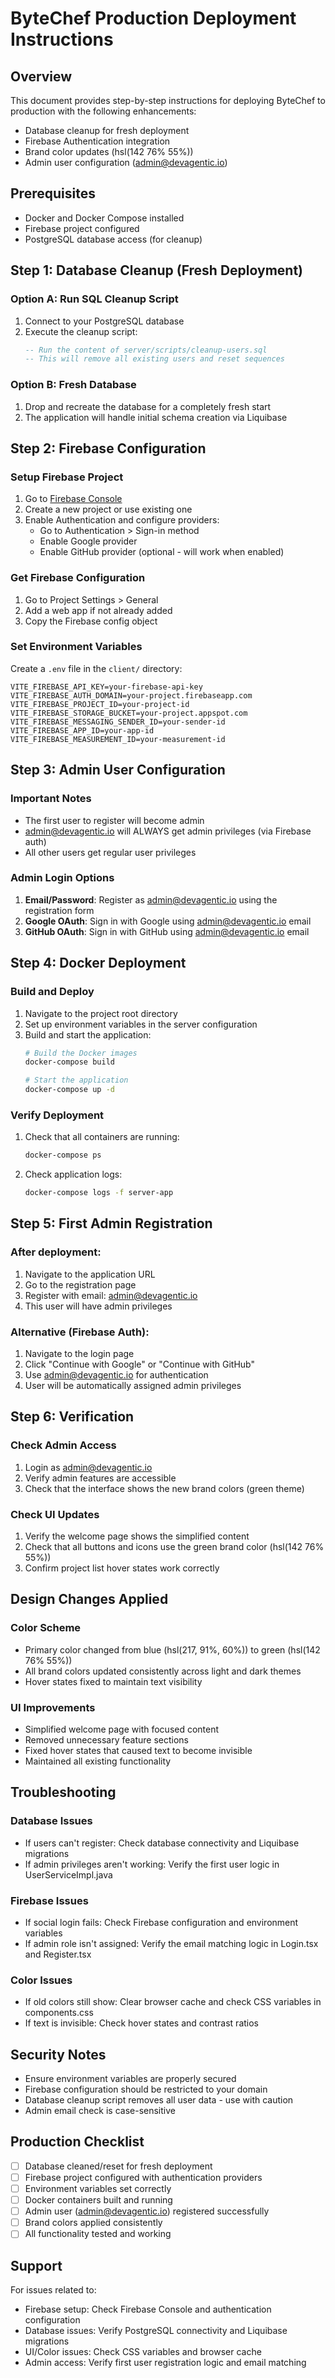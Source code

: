 # ByteChef Production Deployment Instructions

## Overview
This document provides step-by-step instructions for deploying ByteChef to production with the following enhancements:
- Database cleanup for fresh deployment
- Firebase Authentication integration
- Brand color updates (hsl(142 76% 55%))
- Admin user configuration (admin@devagentic.io)

## Prerequisites
- Docker and Docker Compose installed
- Firebase project configured
- PostgreSQL database access (for cleanup)

## Step 1: Database Cleanup (Fresh Deployment)

### Option A: Run SQL Cleanup Script
1. Connect to your PostgreSQL database
2. Execute the cleanup script:
   ```sql
   -- Run the content of server/scripts/cleanup-users.sql
   -- This will remove all existing users and reset sequences
   ```

### Option B: Fresh Database
1. Drop and recreate the database for a completely fresh start
2. The application will handle initial schema creation via Liquibase

## Step 2: Firebase Configuration

### Setup Firebase Project
1. Go to [Firebase Console](https://console.firebase.google.com/)
2. Create a new project or use existing one
3. Enable Authentication and configure providers:
   - Go to Authentication > Sign-in method
   - Enable Google provider
   - Enable GitHub provider (optional - will work when enabled)

### Get Firebase Configuration
1. Go to Project Settings > General
2. Add a web app if not already added
3. Copy the Firebase config object

### Set Environment Variables
Create a `.env` file in the `client/` directory:
```env
VITE_FIREBASE_API_KEY=your-firebase-api-key
VITE_FIREBASE_AUTH_DOMAIN=your-project.firebaseapp.com
VITE_FIREBASE_PROJECT_ID=your-project-id
VITE_FIREBASE_STORAGE_BUCKET=your-project.appspot.com
VITE_FIREBASE_MESSAGING_SENDER_ID=your-sender-id
VITE_FIREBASE_APP_ID=your-app-id
VITE_FIREBASE_MEASUREMENT_ID=your-measurement-id
```

## Step 3: Admin User Configuration

### Important Notes
- The first user to register will become admin
- admin@devagentic.io will ALWAYS get admin privileges (via Firebase auth)
- All other users get regular user privileges

### Admin Login Options
1. **Email/Password**: Register as admin@devagentic.io using the registration form
2. **Google OAuth**: Sign in with Google using admin@devagentic.io email
3. **GitHub OAuth**: Sign in with GitHub using admin@devagentic.io email

## Step 4: Docker Deployment

### Build and Deploy
1. Navigate to the project root directory
2. Set up environment variables in the server configuration
3. Build and start the application:
   ```bash
   # Build the Docker images
   docker-compose build

   # Start the application
   docker-compose up -d
   ```

### Verify Deployment
1. Check that all containers are running:
   ```bash
   docker-compose ps
   ```
2. Check application logs:
   ```bash
   docker-compose logs -f server-app
   ```

## Step 5: First Admin Registration

### After deployment:
1. Navigate to the application URL
2. Go to the registration page
3. Register with email: admin@devagentic.io
4. This user will have admin privileges

### Alternative (Firebase Auth):
1. Navigate to the login page
2. Click "Continue with Google" or "Continue with GitHub"
3. Use admin@devagentic.io for authentication
4. User will be automatically assigned admin privileges

## Step 6: Verification

### Check Admin Access
1. Login as admin@devagentic.io
2. Verify admin features are accessible
3. Check that the interface shows the new brand colors (green theme)

### Check UI Updates
1. Verify the welcome page shows the simplified content
2. Check that all buttons and icons use the green brand color (hsl(142 76% 55%))
3. Confirm project list hover states work correctly

## Design Changes Applied

### Color Scheme
- Primary color changed from blue (hsl(217, 91%, 60%)) to green (hsl(142 76% 55%))
- All brand colors updated consistently across light and dark themes
- Hover states fixed to maintain text visibility

### UI Improvements
- Simplified welcome page with focused content
- Removed unnecessary feature sections
- Fixed hover states that caused text to become invisible
- Maintained all existing functionality

## Troubleshooting

### Database Issues
- If users can't register: Check database connectivity and Liquibase migrations
- If admin privileges aren't working: Verify the first user logic in UserServiceImpl.java

### Firebase Issues
- If social login fails: Check Firebase configuration and environment variables
- If admin role isn't assigned: Verify the email matching logic in Login.tsx and Register.tsx

### Color Issues
- If old colors still show: Clear browser cache and check CSS variables in components.css
- If text is invisible: Check hover states and contrast ratios

## Security Notes
- Ensure environment variables are properly secured
- Firebase configuration should be restricted to your domain
- Database cleanup script removes all user data - use with caution
- Admin email check is case-sensitive

## Production Checklist
- [ ] Database cleaned/reset for fresh deployment
- [ ] Firebase project configured with authentication providers
- [ ] Environment variables set correctly
- [ ] Docker containers built and running
- [ ] Admin user (admin@devagentic.io) registered successfully
- [ ] Brand colors applied consistently
- [ ] All functionality tested and working

## Support
For issues related to:
- Firebase setup: Check Firebase Console and authentication configuration
- Database issues: Verify PostgreSQL connectivity and Liquibase migrations
- UI/Color issues: Check CSS variables and browser cache
- Admin access: Verify first user registration logic and email matching

